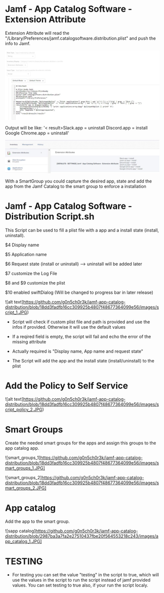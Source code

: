 # Jamf - App Catalog Software - Extension Attribute

Extension Attribute will read the "/Library/Preferences/jamf.catalogsoftware.distribution.plist" and push the info to Jamf.

![alt text](https://github.com/g0n5ch0r3k/jamf-app-catalog-distribution/blob/18dd3fadfb16cc309925b4807f48677364099e56/images/extension_attribute_1.JPG)

Output will be like:
'< result>Slack.app = uninstall
  Discord.app = install
  Google Chrome.app = uninstall</result>'

![alt text](https://github.com/g0n5ch0r3k/jamf-app-catalog-distribution/blob/18dd3fadfb16cc309925b4807f48677364099e56/images/extension_attribute_2.JPG)

With a SmartGroup you could capture the desired app, state and add the app from the Jamf Catalog to the smart group to enforce a installation

# Jamf - App Catalog Software - Distribution Script.sh

This Script can be used to fill a plist file with a app and a install state (install, uninstall).

$4 Display name

$5 Application name

$6 Request state (install or uninstall) --> uninstall will be added later

$7 customize the Log File

$8 and $9 customize the plist

$10 enabled swiftDialog (Will be changed to progress bar in later release)

![alt text]https://github.com/g0n5ch0r3k/jamf-app-catalog-distribution/blob/18dd3fadfb16cc309925b4807f48677364099e56/images/script_1.JPG)

- Script will check if custom plist file and path is provided and use the infos if provided. Otherwise it will use the default values

- If a reqired field is empty, the script will fail and echo the error of the missing attribute
- Actually required is "Display name, App name and request state"

- The Script will add the app and the install state (install/uninstall) to the plist


# Add the Policy to Self Service 

![alt text]https://github.com/g0n5ch0r3k/jamf-app-catalog-distribution/blob/18dd3fadfb16cc309925b4807f48677364099e56/images/script_policy_2.JPG)

# Smart Groups

Create the needed smart groups for the apps and assign this groups to the app catalog app.

![smart_groups_1]https://github.com/g0n5ch0r3k/jamf-app-catalog-distribution/blob/18dd3fadfb16cc309925b4807f48677364099e56/images/smart_groups_1.JPG]

![smart_groups_2]https://github.com/g0n5ch0r3k/jamf-app-catalog-distribution/blob/18dd3fadfb16cc309925b4807f48677364099e56/images/smart_groups_2.JPG]

# App catalog

Add the app to the smart group.

![sapp catalog]https://github.com/g0n5ch0r3k/jamf-app-catalog-distribution/blob/2987ba3a7fa2e27510437fbe20f564553218c243/images/app_catalog_1.JPG]

# TESTING

- For testing you can set the value "testing" in the script to true, which will use the values in the script to run the script instead of jamf provided values. You can set testing to true also, if your run the script localy.
